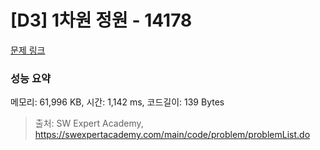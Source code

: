 # [D3] 1차원 정원 - 14178 

[문제 링크](https://swexpertacademy.com/main/code/problem/problemDetail.do?contestProbId=AX_N3oSqcyUDFARi) 

### 성능 요약

메모리: 61,996 KB, 시간: 1,142 ms, 코드길이: 139 Bytes



> 출처: SW Expert Academy, https://swexpertacademy.com/main/code/problem/problemList.do